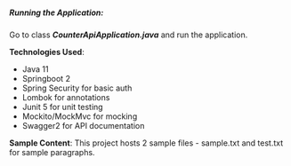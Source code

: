 ##### **Running the Application:**

Go to class **_CounterApiApplication.java_** and run the application.

**Technologies Used**:

* Java 11
* Springboot 2
* Spring Security for basic auth
* Lombok for annotations
* Junit 5 for unit testing
* Mockito/MockMvc for mocking
* Swagger2 for API documentation

**Sample Content**:
This project hosts 2 sample files - sample.txt and test.txt for sample paragraphs.
